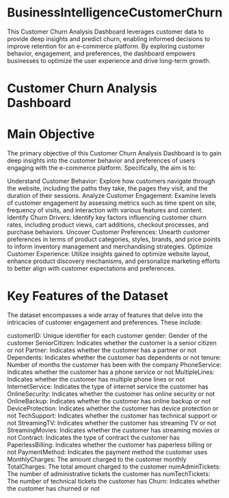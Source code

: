 # BusinessIntelligenceCustomerChurn
This Customer Churn Analysis Dashboard leverages customer data to provide deep insights and predict churn, enabling informed decisions to improve retention for an e-commerce platform. By exploring customer behavior, engagement, and preferences, the dashboard empowers businesses to optimize the user experience and drive long-term growth.
# Customer Churn Analysis Dashboard

# Main Objective
The primary objective of this Customer Churn Analysis Dashboard is to gain deep insights into the customer behavior and preferences of users engaging with the e-commerce platform. Specifically, the aim is to:

Understand Customer Behavior: Explore how customers navigate through the website, including the paths they take, the pages they visit, and the duration of their sessions.
Analyze Customer Engagement: Examine levels of customer engagement by assessing metrics such as time spent on site, frequency of visits, and interaction with various features and content.
Identify Churn Drivers: Identify key factors influencing customer churn rates, including product views, cart additions, checkout processes, and purchase behaviors.
Uncover Customer Preferences: Unearth customer preferences in terms of product categories, styles, brands, and price points to inform inventory management and merchandising strategies.
Optimize Customer Experience: Utilize insights gained to optimize website layout, enhance product discovery mechanisms, and personalize marketing efforts to better align with customer expectations and preferences.

# Key Features of the Dataset
The dataset encompasses a wide array of features that delve into the intricacies of customer engagement and preferences. These include:

customerID: Unique identifier for each customer
gender: Gender of the customer
SeniorCitizen: Indicates whether the customer is a senior citizen or not
Partner: Indicates whether the customer has a partner or not
Dependents: Indicates whether the customer has dependents or not
tenure: Number of months the customer has been with the company
PhoneService: Indicates whether the customer has a phone service or not
MultipleLines: Indicates whether the customer has multiple phone lines or not
InternetService: Indicates the type of internet service the customer has
OnlineSecurity: Indicates whether the customer has online security or not
OnlineBackup: Indicates whether the customer has online backup or not
DeviceProtection: Indicates whether the customer has device protection or not
TechSupport: Indicates whether the customer has technical support or not
StreamingTV: Indicates whether the customer has streaming TV or not
StreamingMovies: Indicates whether the customer has streaming movies or not
Contract: Indicates the type of contract the customer has
PaperlessBilling: Indicates whether the customer has paperless billing or not
PaymentMethod: Indicates the payment method the customer uses
MonthlyCharges: The amount charged to the customer monthly
TotalCharges: The total amount charged to the customer
numAdminTickets: The number of administrative tickets the customer has
numTechTickets: The number of technical tickets the customer has
Churn: Indicates whether the customer has churned or not
